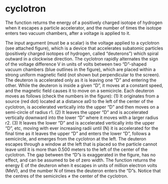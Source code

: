 # cyclotron
The function returns the energy of a positively charged isotope of hydrogen when it escapes a particle accelerator, and the number of times the isotope enters two vacuum chambers, after a voltage is applied to it.

The input argument (must be a scalar) is the voltage applied to a cyclotron (see attached figure), which is a device that accelerates subatomic particles (positively charged isotopes of hydrogen, called “deuterons”) which spiral outward in a clockwise direction. The cyclotron rapidly alternates the sign of the voltage difference V in units of volts between two “D”-shaped vacuum chambers (blue outlines in the figure), which are placed within a strong uniform magnetic field (not shown but perpendicular to the screen). The deuteron is accelerated only as it is leaving one “D” and entering the other. While the deuteron is inside a given “D”, it moves at a constant speed, and the magnetic field causes it to move on a semicircle. Each deuteron moves as follows (check the numbers in the figure): (1) It originates from a source (red dot) located at a distance 𝑠𝑠0 to the left of the center of the cyclotron, is accelerated vertically into the upper “D” and then moves on a semi-circle of radius r1. (2) It leaves the upper “D” and is accelerated vertically downward into the lower “D” where it moves with a larger radius r2. (3) It leaves the lower “D” and is accelerated vertically into the upper “D”, etc, moving with ever increasing radii until (N) it is accelerated for the final time as it leaves the upper “D” and enters the lower “D”, follows a semicircle, and emerges from the cyclotron at the left. The deuteron escapes through a window at the left that is placed so the particle cannot leave until it is more than 0.500 meters to the left of the center of the cyclotron. The gap between the “D”s is exaggerated in the figure, has no effect, and can be assumed to be of zero width. The function returns the energy E of the deuteron when it escapes in units of million electron volts (MeV), and the number N of times the deuteron enters the “D”s. Notice that the centres of the semicircles ≠ the center of the cyclotron.
